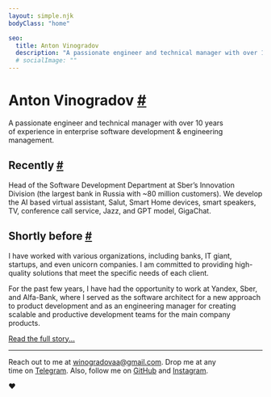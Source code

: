 ```yaml
---
layout: simple.njk
bodyClass: "home"

seo:
  title: Anton Vinogradov
  description: "A passionate engineer and technical manager with over 10 years of experience in enterprise software development"
  # socialImage: ""
---
```


# Anton Vinogradov [#](#anton-vinogradov-)

A&nbsp;passionate engineer and technical manager with over 10&nbsp;years of&nbsp;experience in&nbsp;enterprise software development & engineering management.

## Recently [#](#right-now-)

Head of&nbsp;the Software Development Department at&nbsp;Sber&rsquo;s Innovation Division (the&nbsp;largest bank in&nbsp;Russia with ~80 million customers). We&nbsp;develop the&nbsp;AI based virtual assistant, Salut, Smart Home devices, smart speakers, TV, conference call service, Jazz, and&nbsp;GPT model, GigaChat.


## Shortly before [#](#once-upon-a-time-)

I&nbsp;have worked with&nbsp;various organizations, including banks, IT&nbsp;giant, startups, and&nbsp;even unicorn companies. I&nbsp;am committed to&nbsp;providing high-quality solutions that meet the specific needs of&nbsp;each client.

For the past few years, I&nbsp;have had the opportunity to&nbsp;work at&nbsp;Yandex, Sber, and&nbsp;Alfa-Bank, where&nbsp;I served as&nbsp;the software architect for a&nbsp;new approach to&nbsp;product development and&nbsp;as&nbsp;an&nbsp;engineering manager for creating scalable and&nbsp;productive development teams for the main company products.

[Read the full story...](cv)

---

Reach out to&nbsp;me&nbsp;at&nbsp;[winogradovaa@gmail.com](mailto:winogradovaa@gmail.com).
Drop&nbsp;me&nbsp;at&nbsp;any time&nbsp;on&nbsp;[Telegram](https://t.me/@tony_vi).
Also, follow&nbsp;me&nbsp;on&nbsp;[GitHub](https://github.com/awinogradov) and&nbsp;[Instagram](https://instagram.com/tony__vi).

<div class="emoji">❤️</div>
